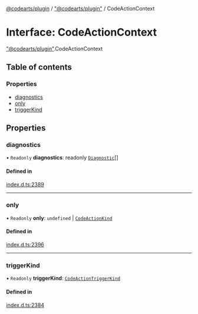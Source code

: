 [@codearts/plugin](../README.md) / ["@codearts/plugin"](../modules/_codearts_plugin_.md) / CodeActionContext

# Interface: CodeActionContext

["@codearts/plugin"](../modules/_codearts_plugin_.md).CodeActionContext

## Table of contents

### Properties

- [diagnostics](codearts_plugin_.CodeActionContext.md#diagnostics)
- [only](codearts_plugin_.CodeActionContext.md#only)
- [triggerKind](codearts_plugin_.CodeActionContext.md#triggerkind)

## Properties

### diagnostics

• `Readonly` **diagnostics**: readonly [`Diagnostic`](../classes/codearts_plugin_.Diagnostic.md)[]

#### Defined in

[index.d.ts:2389](https://github.com/huaweicloud/cloudide-plugin-api/blob/b58031b/index.d.ts#L2389)

___

### only

• `Readonly` **only**: `undefined` \| [`CodeActionKind`](../classes/codearts_plugin_.CodeActionKind.md)

#### Defined in

[index.d.ts:2396](https://github.com/huaweicloud/cloudide-plugin-api/blob/b58031b/index.d.ts#L2396)

___

### triggerKind

• `Readonly` **triggerKind**: [`CodeActionTriggerKind`](../enums/codearts_plugin_.CodeActionTriggerKind.md)

#### Defined in

[index.d.ts:2384](https://github.com/huaweicloud/cloudide-plugin-api/blob/b58031b/index.d.ts#L2384)
